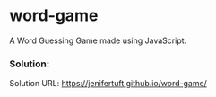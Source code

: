 # word-game
A Word Guessing Game made using JavaScript.

### Solution:
Solution URL: https://jenifertuft.github.io/word-game/
